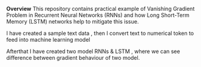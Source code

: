**Overview**
This repository contains practical example of Vanishing Gradient Problem in Recurrent Neural Networks (RNNs) and how Long Short-Term Memory (LSTM) networks help to mitigate this issue.

I have created a sample text data , then I convert text to numerical token to feed into machine learning model

Afterthat I have created two model RNNs & LSTM , where we can see  difference between gradient behaviour of two model.



